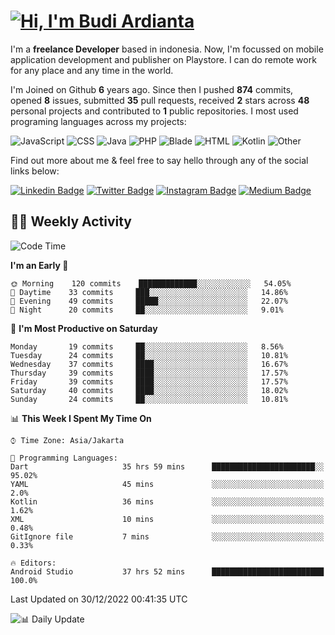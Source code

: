 # [![Hi, I'm Budi Ardianta](https://readme-typing-svg.herokuapp.com?size=24&vCenter=true&lines=%F0%9F%91%8B+Hi%2C+I'm+Budi+Ardianta+;%F0%9F%92%BB+Android+And+Web+Developer+)](https://git.io/typing-svg)

I'm a **freelance Developer** based in indonesia. Now, I'm focussed on mobile application development and publisher on Playstore. I can do remote work for any place and any time in the world.

I'm Joined on Github **6** years ago. Since then I pushed **874** commits, opened **8** issues, submitted **35** pull requests, received **2** stars across **48** personal projects and contributed to **1** public repositories.
I most used programing languages across my projects:

![JavaScript](https://img.shields.io/badge/-JavaScript-%23f1e05a?style=flat&logo=JavaScript&logoColor=white)
![CSS](https://img.shields.io/badge/-CSS-%23563d7c?style=flat&logo=CSS&logoColor=white)
![Java](https://img.shields.io/badge/-Java-%23b07219?style=flat&logo=Java&logoColor=white)
![PHP](https://img.shields.io/badge/-PHP-%234F5D95?style=flat&logo=PHP&logoColor=white)
![Blade](https://img.shields.io/badge/-Blade-%23f7523f?style=flat&logo=Blade&logoColor=white)
![HTML](https://img.shields.io/badge/-HTML-%23e34c26?style=flat&logo=HTML&logoColor=white)
![Kotlin](https://img.shields.io/badge/-Kotlin-%23A97BFF?style=flat&logo=Kotlin&logoColor=white)
![Other](https://img.shields.io/badge/-Other-%23ededed?style=flat&logo=Other&logoColor=white)

Find out more about me & feel free to say hello through any of the social links below:

[![Linkedin Badge](https://img.shields.io/badge/-budiardianata-blue?style=flat&logo=Linkedin&logoColor=white&link=https://www.linkedin.com/in/budiardianata/)](https://www.linkedin.com/in/budiardianata/)
[![Twitter Badge](https://img.shields.io/badge/-budiardianata-%231DA1F2.svg?style=flat&logo=twitter&logoColor=white&link=https://www.twitter.com/budiardianata)](https://www.linkedin.com/in/budiardianata/)
[![Instagram Badge](https://img.shields.io/badge/-budiardianata-purple?style=flat&logo=instagram&logoColor=white&link=https://instagram.com/budiardianata/)](https://instagram.com/budiardianata)
[![Medium Badge](https://img.shields.io/badge/-@budiardianata-%2312100E.svg?style=flat&logo=Medium&logoColor=white&link=https://medium.com/@budiardianata/)](https://medium.com/@budiardianata)

## 👨‍💻 Weekly Activity
<!--START_SECTION:waka-->
![Code Time](http://img.shields.io/badge/Code%20Time-1%2C347%20hrs%2019%20mins-blue)

**I'm an Early 🐤** 

```text
🌞 Morning    120 commits    █████████████░░░░░░░░░░░░   54.05% 
🌆 Daytime    33 commits     ███░░░░░░░░░░░░░░░░░░░░░░   14.86% 
🌃 Evening    49 commits     █████░░░░░░░░░░░░░░░░░░░░   22.07% 
🌙 Night      20 commits     ██░░░░░░░░░░░░░░░░░░░░░░░   9.01%

```
📅 **I'm Most Productive on Saturday** 

```text
Monday       19 commits     ██░░░░░░░░░░░░░░░░░░░░░░░   8.56% 
Tuesday      24 commits     ██░░░░░░░░░░░░░░░░░░░░░░░   10.81% 
Wednesday    37 commits     ████░░░░░░░░░░░░░░░░░░░░░   16.67% 
Thursday     39 commits     ████░░░░░░░░░░░░░░░░░░░░░   17.57% 
Friday       39 commits     ████░░░░░░░░░░░░░░░░░░░░░   17.57% 
Saturday     40 commits     ████░░░░░░░░░░░░░░░░░░░░░   18.02% 
Sunday       24 commits     ██░░░░░░░░░░░░░░░░░░░░░░░   10.81%

```


📊 **This Week I Spent My Time On** 

```text
⌚︎ Time Zone: Asia/Jakarta

💬 Programming Languages: 
Dart                     35 hrs 59 mins      ███████████████████████░░   95.02% 
YAML                     45 mins             ░░░░░░░░░░░░░░░░░░░░░░░░░   2.0% 
Kotlin                   36 mins             ░░░░░░░░░░░░░░░░░░░░░░░░░   1.62% 
XML                      10 mins             ░░░░░░░░░░░░░░░░░░░░░░░░░   0.48% 
GitIgnore file           7 mins              ░░░░░░░░░░░░░░░░░░░░░░░░░   0.33%

🔥 Editors: 
Android Studio           37 hrs 52 mins      █████████████████████████   100.0%

```


 Last Updated on 30/12/2022 00:41:35 UTC
<!--END_SECTION:waka-->

![📊 Daily Update](https://github.com/budiardianata/budiardianata/actions/workflows/update-activity.yml/badge.svg)
